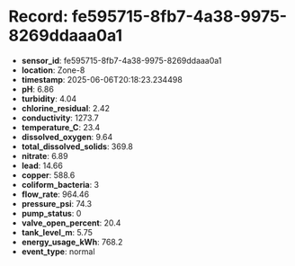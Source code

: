 # Record: fe595715-8fb7-4a38-9975-8269ddaaa0a1

- **sensor_id**: fe595715-8fb7-4a38-9975-8269ddaaa0a1
- **location**: Zone-8
- **timestamp**: 2025-06-06T20:18:23.234498
- **pH**: 6.86
- **turbidity**: 4.04
- **chlorine_residual**: 2.42
- **conductivity**: 1273.7
- **temperature_C**: 23.4
- **dissolved_oxygen**: 9.64
- **total_dissolved_solids**: 369.8
- **nitrate**: 6.89
- **lead**: 14.66
- **copper**: 588.6
- **coliform_bacteria**: 3
- **flow_rate**: 964.46
- **pressure_psi**: 74.3
- **pump_status**: 0
- **valve_open_percent**: 20.4
- **tank_level_m**: 5.75
- **energy_usage_kWh**: 768.2
- **event_type**: normal